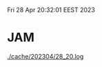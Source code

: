 Fri 28 Apr 20:32:01 EEST 2023
# JAM
<a href='./cache/202304/28_20.log'>./cache/202304/28_20.log</a>
